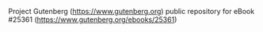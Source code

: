 Project Gutenberg (https://www.gutenberg.org) public repository for eBook #25361 (https://www.gutenberg.org/ebooks/25361)
